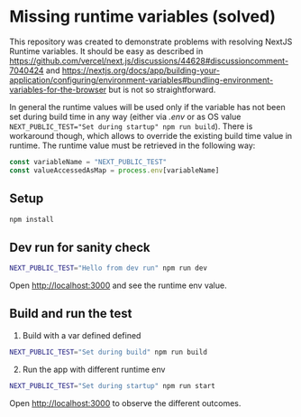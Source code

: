# Missing runtime variables (solved)

This repository was created to demonstrate problems with resolving NextJS Runtime variables. It should be easy as described in https://github.com/vercel/next.js/discussions/44628#discussioncomment-7040424 and https://nextjs.org/docs/app/building-your-application/configuring/environment-variables#bundling-environment-variables-for-the-browser but is not so straightforward.

In general the runtime values will be used only if the variable has not been set during build time in any way (either via *.env* or as OS value `NEXT_PUBLIC_TEST="Set during startup" npm run build`). There is workaround though, which allows to override the existing build time value in runtime. The runtime value must be retrieved in the following way:
```javascript
const variableName = "NEXT_PUBLIC_TEST"
const valueAccessedAsMap = process.env[variableName]
```

## Setup
```bash
npm install
```

## Dev run for sanity check

```bash
NEXT_PUBLIC_TEST="Hello from dev run" npm run dev
```

Open [http://localhost:3000](http://localhost:3000) and see the runtime env value.

## Build and run the test

1. Build with a var defined defined
```bash
NEXT_PUBLIC_TEST="Set during build" npm run build
```

2. Run the app with different runtime env
```bash
NEXT_PUBLIC_TEST="Set during startup" npm run start
```

Open [http://localhost:3000](http://localhost:3000) to observe the different outcomes.